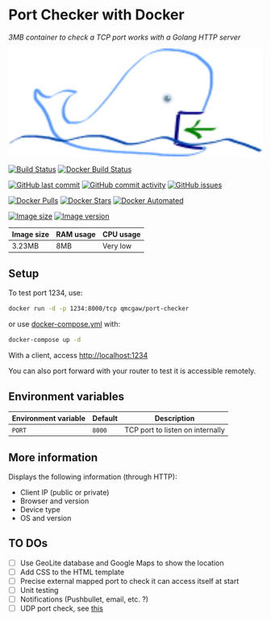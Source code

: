 # Port Checker with Docker

*3MB container to check a TCP port works with a Golang HTTP server*

<a href="https://github.com/qdm12/port-checker">
  <img src="title.svg" width="100%" height="15%">
</a>

[![Build Status](https://travis-ci.org/qdm12/port-checker.svg?branch=master)](https://travis-ci.org/qdm12/port-checker)
[![Docker Build Status](https://img.shields.io/docker/build/qmcgaw/port-checker.svg)](https://hub.docker.com/r/qmcgaw/port-checker)

[![GitHub last commit](https://img.shields.io/github/last-commit/qdm12/port-checker.svg)](https://github.com/qdm12/port-checker/issues)
[![GitHub commit activity](https://img.shields.io/github/commit-activity/y/qdm12/port-checker.svg)](https://github.com/qdm12/port-checker/issues)
[![GitHub issues](https://img.shields.io/github/issues/qdm12/port-checker.svg)](https://github.com/qdm12/port-checker/issues)

[![Docker Pulls](https://img.shields.io/docker/pulls/qmcgaw/port-checker.svg)](https://hub.docker.com/r/qmcgaw/port-checker)
[![Docker Stars](https://img.shields.io/docker/stars/qmcgaw/port-checker.svg)](https://hub.docker.com/r/qmcgaw/port-checker)
[![Docker Automated](https://img.shields.io/docker/automated/qmcgaw/port-checker.svg)](https://hub.docker.com/r/qmcgaw/port-checker)

[![Image size](https://images.microbadger.com/badges/image/qmcgaw/port-checker.svg)](https://microbadger.com/images/qmcgaw/port-checker)
[![Image version](https://images.microbadger.com/badges/version/qmcgaw/port-checker.svg)](https://microbadger.com/images/qmcgaw/port-checker)

| Image size | RAM usage | CPU usage |
| --- | --- | --- |
| 3.23MB | 8MB | Very low |

## Setup

To test port 1234, use:

```bash
docker run -d -p 1234:8000/tcp qmcgaw/port-checker
```


or use [docker-compose.yml](https://github.com/qdm12/port-checker/blob/master/docker-compose.yml) with:


```bash
docker-compose up -d
```


With a client, access [http://localhost:1234](http://localhost:1234)

You can also port forward with your router to test it is accessible remotely.

## Environment variables

| Environment variable | Default | Description |
| --- | --- | --- |
| `PORT` | `8000` | TCP port to listen on internally |

## More information

Displays the following information (through HTTP):

- Client IP (public or private)
- Browser and version
- Device type
- OS and version

## TO DOs

- [ ] Use GeoLite database and Google Maps to show the location
- [ ] Add CSS to the HTML template
- [ ] Precise external mapped port to check it can access itself at start
- [ ] Unit testing
- [ ] Notifications (Pushbullet, email, etc. ?)
- [ ] UDP port check, see [this](https://ops.tips/blog/udp-client-and-server-in-go/)
